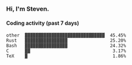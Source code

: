 ### Hi, I'm Steven.

#### Coding activity (past 7 days)
```
other  ▓▓▓▓▓▓▓▓▓▓▓▓▓▓▓▓▓▓▓▓▓▓▓▓▓▓▓▓▓▓  45.45%
Rust   ▓▓▓▓▓▓▓▓▓▓▓▓▓▓▓▓                25.20%
Bash   ▓▓▓▓▓▓▓▓▓▓▓▓▓▓▓▓                24.32%
C      ▓▓                               3.17%
TeX    ▓                                1.86%
```
